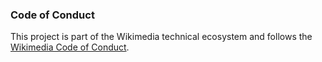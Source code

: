 ### Code of Conduct
This project is part of the Wikimedia technical ecosystem and follows the [Wikimedia Code of Conduct](https://www.mediawiki.org/wiki/Code_of_Conduct).
